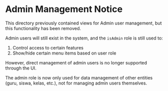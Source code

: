 # Admin Management Notice

This directory previously contained views for Admin user management, but this functionality has been removed.

Admin users will still exist in the system, and the `isAdmin` role is still used to:
1. Control access to certain features
2. Show/hide certain menu items based on user role

However, direct management of admin users is no longer supported through the UI.

The admin role is now only used for data management of other entities (guru, siswa, kelas, etc.), not for managing admin users themselves.